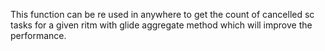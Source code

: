 This function can be re used in anywhere to get the count of cancelled sc tasks for a given ritm with glide aggregate method which will improve the performance.
